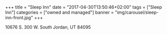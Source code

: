+++
title = "Sleep Inn"
date = "2017-04-30T13:50:46+02:00"
tags = ["Sleep Inn"]
categories = ["owned and managed"]
banner = "img/carousel/sleep-inn-front.jpg"
+++

10676 S. 300 W.
South Jordan, UT 84095
